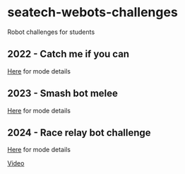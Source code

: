 # seatech-webots-challenges

Robot challenges for students

## 2022 - Catch me if you can

[Here](2022-catch-me-if-you-can/README.md) for mode details

## 2023 - Smash bot melee

[Here](2023-super-smash-bot-melee/README.md) for mode details

## 2024 - Race relay bot challenge

[Here](2024-race-relay-bot-challenge/README.md) for mode details

[Video](https://youtu.be/8CRBgYl4z3w)
